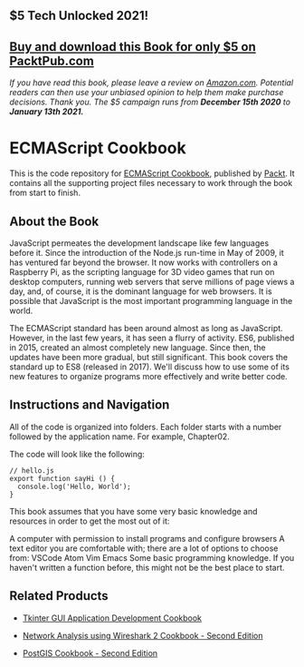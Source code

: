 ## $5 Tech Unlocked 2021!
[Buy and download this Book for only $5 on PacktPub.com](https://www.packtpub.com/product/ecmascript-cookbook/9781788628174)
-----
*If you have read this book, please leave a review on [Amazon.com](https://www.amazon.com/gp/product/1788628179).     Potential readers can then use your unbiased opinion to help them make purchase decisions. Thank you. The $5 campaign         runs from __December 15th 2020__ to __January 13th 2021.__*

# ECMAScript Cookbook
This is the code repository for [ECMAScript Cookbook](https://www.packtpub.com/web-development/ecmascript-cookbook?utm_source=github&utm_medium=repository&utm_campaign=9781788628174), published by [Packt](https://www.packtpub.com/?utm_source=github). It contains all the supporting project files necessary to work through the book from start to finish.
## About the Book
JavaScript permeates the development landscape like few languages before it. Since the introduction of the Node.js run-time in May of 2009, it has ventured far beyond the browser. It now works with controllers on a Raspberry Pi, as the scripting language for 3D video games that run on desktop computers, running web servers that serve millions of page views a day, and, of course, it is the dominant language for web browsers. It is possible that JavaScript is the most important programming language in the world.

The ECMAScript standard has been around almost as long as JavaScript. However, in the last few years, it has seen a flurry of activity. ES6, published in 2015, created an almost completely new language. Since then, the updates have been more gradual, but still significant. This book covers the standard up to ES8 (released in 2017). We'll discuss how to use some of its new features to organize programs more effectively and write better code.
## Instructions and Navigation
All of the code is organized into folders. Each folder starts with a number followed by the application name. For example, Chapter02.



The code will look like the following:
```
// hello.js 
export function sayHi () { 
  console.log('Hello, World'); 
} 
```

This book assumes that you have some very basic knowledge and resources in order to get the most out of it:

A computer with permission to install programs and configure browsers
A text editor you are comfortable with; there are a lot of options to choose from:
VSCode
Atom
Vim
Emacs
Some basic programming knowledge. If you haven't written a function before, this might not be the best place to start.

## Related Products
* [Tkinter GUI Application Development Cookbook](https://www.packtpub.com/web-development/tkinter-gui-application-development-cookbook?utm_source=github&utm_medium=repository&utm_campaign=9781788622301)

* [Network Analysis using Wireshark 2 Cookbook - Second Edition](https://www.packtpub.com/networking-and-servers/network-analysis-using-wireshark-2-cookbook-second-edition?utm_source=github&utm_medium=repository&utm_campaign=9781786461674)

* [PostGIS Cookbook - Second Edition](https://www.packtpub.com/application-development/postgis-cookbook-second-edition?utm_source=github&utm_medium=repository&utm_campaign=9781788299329)

